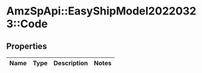 # AmzSpApi::EasyShipModel20220323::Code

## Properties
Name | Type | Description | Notes
------------ | ------------- | ------------- | -------------

